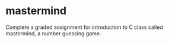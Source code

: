 # mastermind
Complete a graded assignment for introduction to C class called mastermind, a number guessing game.
